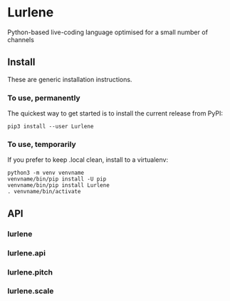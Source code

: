 # Lurlene
Python-based live-coding language optimised for a small number of channels

## Install
These are generic installation instructions.

### To use, permanently
The quickest way to get started is to install the current release from PyPI:
```
pip3 install --user Lurlene
```

### To use, temporarily
If you prefer to keep .local clean, install to a virtualenv:
```
python3 -m venv venvname
venvname/bin/pip install -U pip
venvname/bin/pip install Lurlene
. venvname/bin/activate
```

## API

<a id="lurlene"></a>

### lurlene

<a id="lurlene.api"></a>

### lurlene.api

<a id="lurlene.pitch"></a>

### lurlene.pitch

<a id="lurlene.scale"></a>

### lurlene.scale

